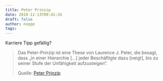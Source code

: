```yaml
---
title: Peter Prinzip
date: 2018-12-13T09:41:24
draft: false
author: noqqe
tags:
---
```


Karriere Tipp gefällig?

> Das Peter-Prinzip ist eine These von Laurence J. Peter, die besagt, dass „in
> einer Hierarchie […] jeder Beschäftigte dazu [neigt], bis zu seiner Stufe der
> Unfähigkeit aufzusteigen“.
>
> Quelle: [Peter Prinzip](https://de.wikipedia.org/wiki/Peter-Prinzip)